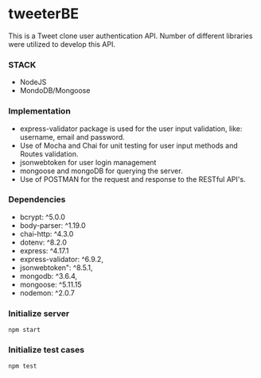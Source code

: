 # tweeterBE
This is a Tweet clone user authentication API. Number of different libraries were utilized to develop this API. 

### STACK
* NodeJS
* MondoDB/Mongoose

### Implementation
* express-validator package is used for the user input validation, like: username, email and password. 
* Use of Mocha and Chai for unit testing for user input methods and Routes validation.
* jsonwebtoken for user login management
* mongoose and mongoDB for querying the server.
* Use of POSTMAN for the request and response to the RESTful API's.

### Dependencies
- bcrypt: ^5.0.0
- body-parser: ^1.19.0
- chai-http: ^4.3.0
- dotenv: ^8.2.0
- express: ^4.17.1
- express-validator: ^6.9.2,
- jsonwebtoken": ^8.5.1,
- mongodb: ^3.6.4,
- mongoose: ^5.11.15
- nodemon: ^2.0.7

### Initialize server
```
npm start
```

### Initialize test cases
```
npm test
```
